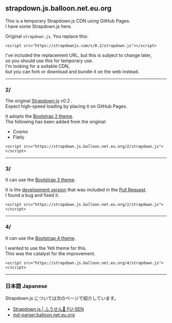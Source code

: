 ## strapdown.js.balloon.net.eu.org

This is a temporary Strapdown.js CDN using GitHub Pages.\
I have some Strapdown.js here.

Original `strapdown.js`. You replace this:

```
<script src="https://strapdownjs.com/v/0.2/strapdown.js"></script>
```

I've included the replacement URL, but this is subject to change later,\
so you should use this for temporary use.\
I'm looking for a suitable CDN,\
but you can fork or download and bundle it on the web instead.

___

### 2/

The original [Strapdown.js](https://github.com/arturadib/strapdown) v0.2 .\
Expect high-speed loading by placing it on GitHub Pages.

It adopts the [Bootstrap 2 theme](https://bootswatch.com/2/).\
The following has been added from the original:

- Cosmo
- Flatly

```
<script src="https://strapdown.js.balloon.net.eu.org/2/strapdown.js"></script>
```

___

### 3/

It can use the [Bootstrap 3 theme](https://bootswatch.com/3/).

It is the [development version](https://github.com/OCG-labs/strapdown/tree/dev) that was included in the [Pull Request](https://github.com/arturadib/strapdown/pull/51).\
I found a bug and fixed it.

```
<script src="https://strapdown.js.balloon.net.eu.org/2/strapdown.js"></script>
```

___

### 4/

It can use the [Bootstrap 4 theme](https://bootswatch.com/).

I wanted to use the Yeti theme for this.\
This was the catalyst for the improvement.

```
<script src="https://strapdown.js.balloon.net.eu.org/4/strapdown.js"></script>
```

___

### 日本語 Japanese

Strapdown.js については次のページで紹介しています。

- [Strapdown.js | ふうせん🎈 FU-SEN](https://balloon.asia/strapdown.js/)
- [md-parser.balloon.net.eu.org](https://md-parser.balloon.net.eu.org/)

